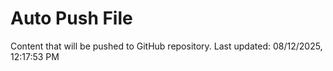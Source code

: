 # Auto Push File

Content that will be pushed to GitHub repository.
Last updated: 08/12/2025, 12:17:53 PM